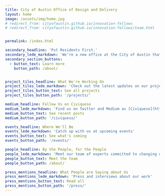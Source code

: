 ```yaml
---
title: City of Austin Office of Design and Delivery
layout: home
image: /assets/img/home.jpg
# redirect_from: cityofaustin.github.io/innovation-fellows
# redirect_from: cityofaustin.github.io/innovation-fellows/team.html


permalink: /index.html

secondary_headline: 'Put Residents First.'
secondary_lede_markdown: 'We’re a new office at the City of Austin that’s dedicated to designing and building services for residents that grow and adapt with their needs.'
secondary_section_buttons:
  - button_text: Learn more
    button_path: /about/


project_tiles_headline: What We're Working On
project_tiles_lede_markdown: 'Check out the latest updates on our projects at [projects.austintexas.io](http://projects.austintexas.io)'
project_tiles_button_text: See all projects
project_tiles_button_path: '/projects/'

medium_headline: Follow Us on Civiqueso
medium_lede_markdown: 'Find us on Twitter and Medium as [Civiqueso](https://twitter.com/civiqueso/)'
medium_button_text: See recent posts
medium_button_path: '/civiqueso/'

events_headline: Where We'll Be
events_lede_markdown: 'Catch up with us at upcoming events'
events_button_text: See what's coming
events_button_path: '/events/'

people_headline: By the People, for the People
people_lede_markdown: 'Meet our team of experts committed to changing up local government'
people_button_text: Meet the team
people_button_path: /about/

press_mentions_headline: What People are Saying about Us
press_mentions_lede_markdown: 'Press and interviews about our work'
press_mentions_button_text: Read all
press_mentions_button_path: '/press/'
---
```

